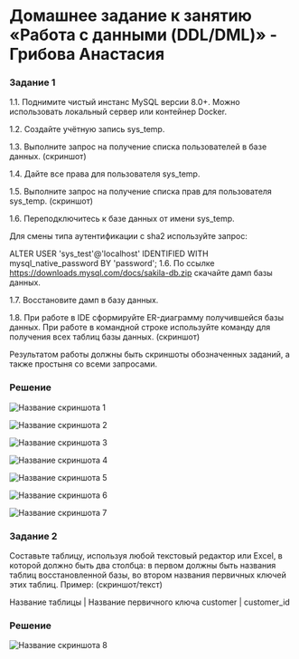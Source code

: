 # Домашнее задание к занятию «Работа с данными (DDL/DML)» - Грибова Анастасия

### Задание 1
1.1. Поднимите чистый инстанс MySQL версии 8.0+. Можно использовать локальный сервер или контейнер Docker.

1.2. Создайте учётную запись sys_temp.

1.3. Выполните запрос на получение списка пользователей в базе данных. (скриншот)

1.4. Дайте все права для пользователя sys_temp.

1.5. Выполните запрос на получение списка прав для пользователя sys_temp. (скриншот)

1.6. Переподключитесь к базе данных от имени sys_temp.

Для смены типа аутентификации с sha2 используйте запрос:

ALTER USER 'sys_test'@'localhost' IDENTIFIED WITH mysql_native_password BY 'password';
1.6. По ссылке https://downloads.mysql.com/docs/sakila-db.zip скачайте дамп базы данных.

1.7. Восстановите дамп в базу данных.

1.8. При работе в IDE сформируйте ER-диаграмму получившейся базы данных. При работе в командной строке используйте команду для получения всех таблиц базы данных. (скриншот)

Результатом работы должны быть скриншоты обозначенных заданий, а также простыня со всеми запросами.
### Решение
![Название скриншота 1](https://github.com/gribova-anastasia/srlb-17/blob/248da30ad966fa0bd8803f74d8a6feeff6fca977/1.png)

![Название скриншота 2](https://github.com/gribova-anastasia/srlb-17/blob/a1c822efefdbf145574796b3fd77cf795b6c636e/2.png)

![Название скриншота 3](https://github.com/gribova-anastasia/srlb-17/blob/a1c822efefdbf145574796b3fd77cf795b6c636e/3.png)

![Название скриншота 4](https://github.com/gribova-anastasia/srlb-17/blob/a1c822efefdbf145574796b3fd77cf795b6c636e/4.png)

![Название скриншота 5](https://github.com/gribova-anastasia/srlb-17/blob/a1c822efefdbf145574796b3fd77cf795b6c636e/5.png)

![Название скриншота 6](https://github.com/gribova-anastasia/srlb-17/blob/a1c822efefdbf145574796b3fd77cf795b6c636e/6.png)

![Название скриншота 7](https://github.com/gribova-anastasia/srlb-17/blob/58388d12dac185654785ef642d0c36c83711f160/sakila%20(1).png)


### Задание 2
Составьте таблицу, используя любой текстовый редактор или Excel, в которой должно быть два столбца: в первом должны быть названия таблиц восстановленной базы, во втором названия первичных ключей этих таблиц. Пример: (скриншот/текст)

Название таблицы | Название первичного ключа
customer         | customer_id

### Решение
![Название скриншота 8](https://github.com/gribova-anastasia/srlb-17/blob/376d39fd16daef22b660686c5555399021a962d0/7.png)
